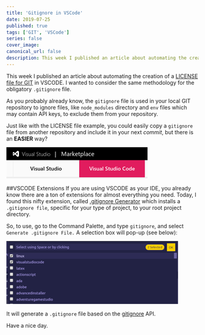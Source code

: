 ```yaml
---
title: 'Gitignore in VSCode'
date: 2019-07-25
published: true
tags: ['GIT', 'VSCode']
series: false
cover_image:
canonical_url: false
description: This week I published an article about automating the creation of LICENSE file for GIT in VSCODE. I wanted to consider the same methodology for the obligatory gitignore file.
---
```


This week I published an article about automating the creation of a [LICENSE file for GIT](https://dev.to/eclecticcoding/license-file-for-git-3dp) in VSCODE. I wanted to consider the same methodology for the obligatory `.gitignore` file.

As you probably already know, the `gitignore` file is used in your local GIT repository to ignore files, like `node_modules` directory and `env` files which may contain API keys, to exclude them from your repository.

Just like with the LICENSE file example, you could easily copy a `gitignore` file from another repository and include it in your next _commit_, but there is an **EASIER** way?

![alt text](../../static/images/vscode-marketplace.png "VSCODE Extensions Marketplace.")

##VSCODE Extensions
If you are using VSCODE as your IDE, you already know there are a ton of extensions for almost everything you need. Today, I found this nifty extension, called [.gitignore Generator](https://marketplace.visualstudio.com/items?itemName=piotrpalarz.vscode-gitignore-generator) which installs a `.gitignore file`, specific for your type of project, to your root project directory.

So, to use, go to the Command Palette, and type `gitignore`, and select `Generate .gitignore File.` A selection box will pop-up (see below):

![Screenshot of selection menu.](../../static/images/vscode-screenshot.png "Screenshot of selection menu.")

It will generate a `.gitignore` file based on the [gitignore](https://www.gitignore.io/) API.

Have a nice day.
